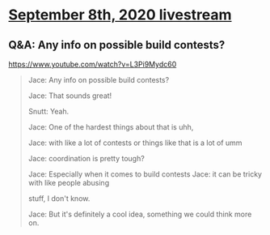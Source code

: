 # [September 8th, 2020 livestream](../2020-09-08.md)
## Q&A: Any info on possible build contests?
https://www.youtube.com/watch?v=L3Pi9Mydc60
> Jace: Any info on possible build contests?
> 
> Jace: That sounds great!
> 
> Snutt: Yeah.
> 
> Jace: One of the hardest things about that
is uhh,
> 
> Jace: with like a lot of contests or things
like that is a lot of umm
> 
> Jace: coordination is pretty tough?
> 
> Jace: Especially when it comes to build contests
Jace: it can be tricky with like people abusing
> 
> stuff, I don't know.
> 
> Jace: But it's definitely a cool idea, something
we could think more on.
> 
